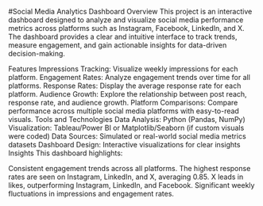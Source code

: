 #Social Media Analytics Dashboard
Overview
This project is an interactive dashboard designed to analyze and visualize social media performance metrics across platforms such as Instagram, Facebook, LinkedIn, and X. The dashboard provides a clear and intuitive interface to track trends, measure engagement, and gain actionable insights for data-driven decision-making.

Features
Impressions Tracking: Visualize weekly impressions for each platform.
Engagement Rates: Analyze engagement trends over time for all platforms.
Response Rates: Display the average response rate for each platform.
Audience Growth: Explore the relationship between post reach, response rate, and audience growth.
Platform Comparisons: Compare performance across multiple social media platforms with easy-to-read visuals.
Tools and Technologies
Data Analysis: Python (Pandas, NumPy)
Visualization: Tableau/Power BI or Matplotlib/Seaborn (if custom visuals were coded)
Data Sources: Simulated or real-world social media metrics datasets
Dashboard Design: Interactive visualizations for clear insights
Insights
This dashboard highlights:

Consistent engagement trends across all platforms.
The highest response rates are seen on Instagram, LinkedIn, and X, averaging 0.85.
X leads in likes, outperforming Instagram, LinkedIn, and Facebook.
Significant weekly fluctuations in impressions and engagement rates.
